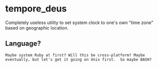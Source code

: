 # tempore_deus
Completely useless utility to set system clock to one's own "time zone" based on geographic location.

## Language?
    Maybe system Ruby at first? Will this be cross-platform? Maybe eventually, but let's get it going on Unix first.  So maybe BASH?
